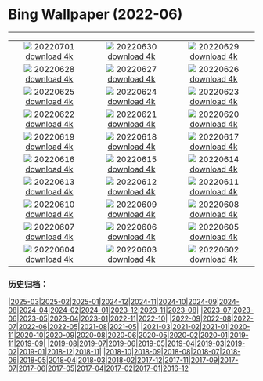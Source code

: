 # Bing Wallpaper (2022-06)
**************
| | | |
| :----: | :----: | :----: |
| ![](https://www.bing.com/th?id=OHR.VittalaTemple_EN-IN2910897147_1920x1080.jpg) 20220701 [download 4k](https://www.bing.com/th?id=OHR.VittalaTemple_EN-IN2910897147_UHD.jpg) | ![](https://www.bing.com/th?id=OHR.AcramanCrater_EN-IN8947165550_1920x1080.jpg) 20220630 [download 4k](https://www.bing.com/th?id=OHR.AcramanCrater_EN-IN8947165550_UHD.jpg) | ![](https://www.bing.com/th?id=OHR.PhangNgaBay_EN-IN8431403157_1920x1080.jpg) 20220629 [download 4k](https://www.bing.com/th?id=OHR.PhangNgaBay_EN-IN8431403157_UHD.jpg) |
| ![](https://www.bing.com/th?id=OHR.Pride2022_EN-IN5532217251_1920x1080.jpg) 20220628 [download 4k](https://www.bing.com/th?id=OHR.Pride2022_EN-IN5532217251_UHD.jpg) | ![](https://www.bing.com/th?id=OHR.ValensoleLavender_EN-IN8586920883_1920x1080.jpg) 20220627 [download 4k](https://www.bing.com/th?id=OHR.ValensoleLavender_EN-IN8586920883_UHD.jpg) | ![](https://www.bing.com/th?id=OHR.AmberFortJaipur_EN-IN5320407763_1920x1080.jpg) 20220626 [download 4k](https://www.bing.com/th?id=OHR.AmberFortJaipur_EN-IN5320407763_UHD.jpg) |
| ![](https://www.bing.com/th?id=OHR.BBMomCub_EN-IN3221684561_1920x1080.jpg) 20220625 [download 4k](https://www.bing.com/th?id=OHR.BBMomCub_EN-IN3221684561_UHD.jpg) | ![](https://www.bing.com/th?id=OHR.CenoteDiver_EN-IN8456259525_1920x1080.jpg) 20220624 [download 4k](https://www.bing.com/th?id=OHR.CenoteDiver_EN-IN8456259525_UHD.jpg) | ![](https://www.bing.com/th?id=OHR.MostarBridge_EN-IN2244419347_1920x1080.jpg) 20220623 [download 4k](https://www.bing.com/th?id=OHR.MostarBridge_EN-IN2244419347_UHD.jpg) |
| ![](https://www.bing.com/th?id=OHR.AmazonianEcuador_EN-IN1275259428_1920x1080.jpg) 20220622 [download 4k](https://www.bing.com/th?id=OHR.AmazonianEcuador_EN-IN1275259428_UHD.jpg) | ![](https://www.bing.com/th?id=OHR.GangaRiverRishikesh_EN-IN7092071702_1920x1080.jpg) 20220621 [download 4k](https://www.bing.com/th?id=OHR.GangaRiverRishikesh_EN-IN7092071702_UHD.jpg) | ![](https://www.bing.com/th?id=OHR.SwallowtailFlower_EN-IN5319698364_1920x1080.jpg) 20220620 [download 4k](https://www.bing.com/th?id=OHR.SwallowtailFlower_EN-IN5319698364_UHD.jpg) |
| ![](https://www.bing.com/th?id=OHR.Cassowary_EN-IN8473902789_1920x1080.jpg) 20220619 [download 4k](https://www.bing.com/th?id=OHR.Cassowary_EN-IN8473902789_UHD.jpg) | ![](https://www.bing.com/th?id=OHR.CelebratingSurfing_EN-IN7987803571_1920x1080.jpg) 20220618 [download 4k](https://www.bing.com/th?id=OHR.CelebratingSurfing_EN-IN7987803571_UHD.jpg) | ![](https://www.bing.com/th?id=OHR.Balsamroot_EN-IN7008108109_1920x1080.jpg) 20220617 [download 4k](https://www.bing.com/th?id=OHR.Balsamroot_EN-IN7008108109_UHD.jpg) |
| ![](https://www.bing.com/th?id=OHR.SeonamTemple_EN-IN7858855882_1920x1080.jpg) 20220616 [download 4k](https://www.bing.com/th?id=OHR.SeonamTemple_EN-IN7858855882_UHD.jpg) | ![](https://www.bing.com/th?id=OHR.ClingmansDome_EN-IN7443474790_1920x1080.jpg) 20220615 [download 4k](https://www.bing.com/th?id=OHR.ClingmansDome_EN-IN7443474790_UHD.jpg) | ![](https://www.bing.com/th?id=OHR.SahyadriMountain_EN-IN5423279196_1920x1080.jpg) 20220614 [download 4k](https://www.bing.com/th?id=OHR.SahyadriMountain_EN-IN5423279196_UHD.jpg) |
| ![](https://www.bing.com/th?id=OHR.OkavangoElephant_EN-IN8910775804_1920x1080.jpg) 20220613 [download 4k](https://www.bing.com/th?id=OHR.OkavangoElephant_EN-IN8910775804_UHD.jpg) | ![](https://www.bing.com/th?id=OHR.SierraPonce_EN-IN8119825728_1920x1080.jpg) 20220612 [download 4k](https://www.bing.com/th?id=OHR.SierraPonce_EN-IN8119825728_UHD.jpg) | ![](https://www.bing.com/th?id=OHR.MisoolIsland_EN-IN8054826931_1920x1080.jpg) 20220611 [download 4k](https://www.bing.com/th?id=OHR.MisoolIsland_EN-IN8054826931_UHD.jpg) |
| ![](https://www.bing.com/th?id=OHR.CRPoppies_EN-IN5835481494_1920x1080.jpg) 20220610 [download 4k](https://www.bing.com/th?id=OHR.CRPoppies_EN-IN5835481494_UHD.jpg) | ![](https://www.bing.com/th?id=OHR.SweetheartAbbey_EN-IN3919256242_1920x1080.jpg) 20220609 [download 4k](https://www.bing.com/th?id=OHR.SweetheartAbbey_EN-IN3919256242_UHD.jpg) | ![](https://www.bing.com/th?id=OHR.CommonDolphin_EN-IN3383698134_1920x1080.jpg) 20220608 [download 4k](https://www.bing.com/th?id=OHR.CommonDolphin_EN-IN3383698134_UHD.jpg) |
| ![](https://www.bing.com/th?id=OHR.HaagaRhododendron_EN-IN2926372259_1920x1080.jpg) 20220607 [download 4k](https://www.bing.com/th?id=OHR.HaagaRhododendron_EN-IN2926372259_UHD.jpg) | ![](https://www.bing.com/th?id=OHR.IndigoBunting_EN-IN2066579657_1920x1080.jpg) 20220606 [download 4k](https://www.bing.com/th?id=OHR.IndigoBunting_EN-IN2066579657_UHD.jpg) | ![](https://www.bing.com/th?id=OHR.RapadalenSNP_EN-IN1489356722_1920x1080.jpg) 20220605 [download 4k](https://www.bing.com/th?id=OHR.RapadalenSNP_EN-IN1489356722_UHD.jpg) |
| ![](https://www.bing.com/th?id=OHR.SpottedDeers_EN-IN8476369088_1920x1080.jpg) 20220604 [download 4k](https://www.bing.com/th?id=OHR.SpottedDeers_EN-IN8476369088_UHD.jpg) | ![](https://www.bing.com/th?id=OHR.MoabCycling_EN-IN7733340010_1920x1080.jpg) 20220603 [download 4k](https://www.bing.com/th?id=OHR.MoabCycling_EN-IN7733340010_UHD.jpg) | ![](https://www.bing.com/th?id=OHR.CharminarIndia_EN-IN8853169014_1920x1080.jpg) 20220602 [download 4k](https://www.bing.com/th?id=OHR.CharminarIndia_EN-IN8853169014_UHD.jpg) |

### 历史归档：

|[2025-03](bing/2025-03/2025-03.md)|[2025-02](bing/2025-02/2025-02.md)|[2025-01](bing/2025-01/2025-01.md)|[2024-12](bing/2024-12/2024-12.md)|[2024-11](bing/2024-11/2024-11.md)|[2024-10](bing/2024-10/2024-10.md)|[2024-09](bing/2024-09/2024-09.md)|[2024-08](bing/2024-08/2024-08.md)|[2024-04](bing/2024-04/2024-04.md)|[2024-02](bing/2024-02/2024-02.md)|[2024-01](bing/2024-01/2024-01.md)|[2023-12](bing/2023-12/2023-12.md)|[2023-11](bing/2023-11/2023-11.md)|[2023-08](bing/2023-08/2023-08.md)|
|[2023-07](bing/2023-07/2023-07.md)|[2023-06](bing/2023-06/2023-06.md)|[2023-05](bing/2023-05/2023-05.md)|[2023-04](bing/2023-04/2023-04.md)|[2023-01](bing/2023-01/2023-01.md)|[2022-11](bing/2022-11/2022-11.md)|[2022-10](bing/2022-10/2022-10.md)|
|[2022-09](bing/2022-09/2022-09.md)|[2022-08](bing/2022-08/2022-08.md)|[2022-07](bing/2022-07/2022-07.md)|[2022-06](bing/2022-06/2022-06.md)|[2022-05](bing/2022-05/2022-05.md)|[2021-08](bing/2021-08/2021-08.md)|[2021-05](bing/2021-05/2021-05.md)|
|[2021-03](bing/2021-03/2021-03.md)|[2021-02](bing/2021-02/2021-02.md)|[2021-01](bing/2021-01/2021-01.md)|[2020-11](bing/2020-11/2020-11.md)|[2020-10](bing/2020-10/2020-10.md)|[2020-09](bing/2020-09/2020-09.md)|[2020-08](bing/2020-08/2020-08.md)|[2020-06](bing/2020-06/2020-06.md)|[2020-05](bing/2020-05/2020-05.md)|[2020-02](bing/2020-02/2020-02.md)|[2020-01](bing/2020-01/2020-01.md)|[2019-11](bing/2019-11/2019-11.md)|[2019-09](bing/2019-09/2019-09.md)|
|[2019-08](bing/2019-08/2019-08.md)|[2019-07](bing/2019-07/2019-07.md)|[2019-06](bing/2019-06/2019-06.md)|[2019-05](bing/2019-05/2019-05.md)|[2019-04](bing/2019-04/2019-04.md)|[2019-03](bing/2019-03/2019-03.md)|[2019-02](bing/2019-02/2019-02.md)|[2019-01](bing/2019-01/2019-01.md)|[2018-12](bing/2018-12/2018-12.md)|[2018-11](bing/2018-11/2018-11.md)|
|[2018-10](bing/2018-10/2018-10.md)|[2018-09](bing/2018-09/2018-09.md)|[2018-08](bing/2018-08/2018-08.md)|[2018-07](bing/2018-07/2018-07.md)|[2018-06](bing/2018-06/2018-06.md)|[2018-05](bing/2018-05/2018-05.md)|[2018-04](bing/2018-04/2018-04.md)|[2018-03](bing/2018-03/2018-03.md)|[2018-02](bing/2018-02/2018-02.md)|[2017-12](bing/2017-12/2017-12.md)|[2017-11](bing/2017-11/2017-11.md)|[2017-09](bing/2017-09/2017-09.md)|[2017-07](bing/2017-07/2017-07.md)|[2017-06](bing/2017-06/2017-06.md)|[2017-05](bing/2017-05/2017-05.md)|[2017-04](bing/2017-04/2017-04.md)|[2017-02](bing/2017-02/2017-02.md)|[2017-01](bing/2017-01/2017-01.md)|[2016-12](bing/2016-12/2016-12.md)